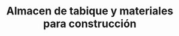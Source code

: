 ---
title: "Almacen de tabique y materiales para construcción"
url: /puerto-escondido/almacen-de-tabique-y-materiales-para-construccion/
shop: comercio
---